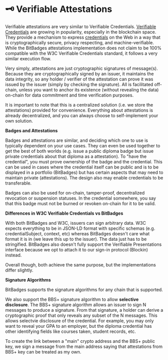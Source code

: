 # 🗝️ Verifiable Attestations

Verifiable attestations are very similar to Verifiable Credentials. [Verifiable Credentials](https://www.w3.org/TR/vc-data-model-2.0/) are growing in popularity, especially in the blockchain space. They provide a mechanism to express [credentials](https://www.w3.org/TR/vc-data-model-2.0/#dfn-credential) on the Web in a way that is cryptographically secure, privacy respecting, and machine-verifiable. While the BitBadges attestations implementation does not claim to be 100% compatible with the W3C Verifiable Credentials standard, it follows a very similar execution flow.&#x20;

Very simply, attestations are just cryptographic signatures of message(s). Because they are cryptographically signed by an issuer, it maintains the data integrity, so any holder / verifier of the attestation can prove it was issued by the issuer (simply by checking the signature). All is facilitated off-chain, unless you want to anchor its existence (without revealing the data) on-chain for data commitment and time verification purposes.&#x20;

It is important to note that this is a centralized solution (i.e. we store the attestations) provided for convenience. Everything about attestations is already decentralized, and you can always choose to self-implement your own solution.&#x20;

**Badges and Attestations**

Badges and attestations are similar, and deciding which one to use is typically dependent on your use cases. They can even be used together to get the best of both worlds (e.g. issue a public diploma badge but issue private credentials about that diploma as a attestation). To "have the credential", you must prove ownership of the badge and the credential. This can be used in cases where the credential itself can be public and is to be displayed in a portfolio (BitBadges) but has certain aspects that may need to maintain private (attestations). The design also may enable credentials to be transferable.

Badges can also be used for on-chain, tamper-proof, decentralized revocation or suspension statuses. In the credential somewhere, you say that this badge must not be burned or revoken on-chain for it to be valid.

**Differences in W3C Verifiable Credentials vs BitBadges**

With both BitBadges and W3C, issuers can sign arbitrary data. W3C expects everything to be in JSON-LD format with specific schemas (e.g. credentialSubject, context, etc) whereas BitBadges doesn't care what format it is in (we leave this up to the issuer). The data just has to be stringified. BitBadges also doesn't fully support the Verifiable Presentations interface because we opt to attach it to our sign-in protocol (Blockin) instead.&#x20;

Overall though, both achieve the same purpose, but the implementations differ slightly.

**Signature Algorithms**

BitBadges supports the signature algorithms for any chain that is supported.&#x20;

We also support the BBS+ signature algorithm to allow **selective disclosure**. The BBS+ signature algorithm allows an issuer to sign N messages to produce a signature. From that signature, a holder can derive a cryptographic proof that only reveals any subset of the N messages. This allows selectvie disclosure of the credential. For example, you may only want to reveal your GPA to an employer, but the diploma credential has other identifying fields like courses taken, student records, etc.

To create the link between a "main" crypto address and the BBS+ public key, we sign a message from the main address saying that attestations from BBS+ key can be treated as my own.
